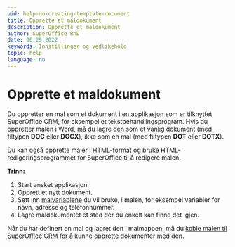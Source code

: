```yaml
---
uid: help-no-creating-template-document
title: Opprette et maldokument
description: Opprette et maldokument
author: SuperOffice RnD
date: 06.29.2022
keywords: Innstillinger og vedlikehold
topic: help
language: no
---
```


# Opprette et maldokument

Du oppretter en mal som et dokument i en applikasjon som er tilknyttet SuperOffice CRM, for eksempel et tekstbehandlingsprogram. Hvis du oppretter malen i Word, må du lagre den som et vanlig dokument (med filtypen **DOC** eller **DOCX**), ikke som en mal (med filtypen **DOT** eller **DOTX**).

Du kan også opprette maler i HTML-format og bruke HTML-redigeringsprogrammet for SuperOffice til å redigere malen.

**Trinn:**

1. Start ønsket applikasjon.
2. Opprett et nytt dokument.
3. Sett inn [malvariablene][1] du vil bruke, i malen, for eksempel variabler for navn, adresse og telefonnummer.
4. Lagre maldokumentet et sted der du enkelt kan finne det igjen.

Når du har definert en mal og lagret den i malmappen, må du [koble malen til SuperOffice CRM][2] for å kunne opprette dokumenter med den.

<!-- Referenced links -->
[1]: ../../../document/templates/learn/template-variables.md
[2]: add-template.md

<!-- Referenced images -->